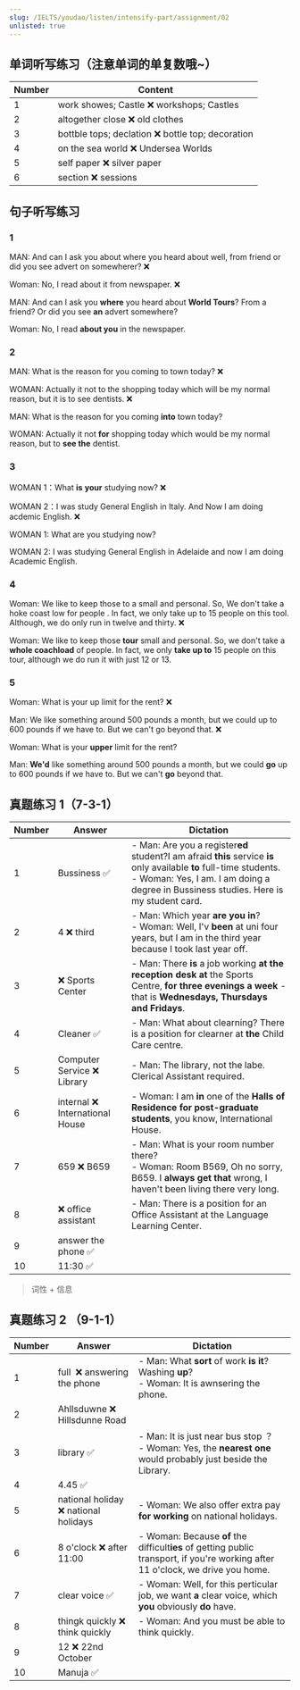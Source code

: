 ```yaml
---
slug: /IELTS/youdao/listen/intensify-part/assignment/02
unlisted: true
---
```


## 单词听写练习（注意单词的单复数哦~）



| Number | Content                                          |
| ------ | ------------------------------------------------ |
| 1      | work showes; Castle ❌ workshops; Castles         |
| 2      | altogether close ❌ old clothes                   |
| 3      | bottble tops; declation ❌ bottle top; decoration |
| 4      | on the sea world ❌ Undersea Worlds               |
| 5      | self paper ❌ silver paper                        |
| 6      | section ❌ sessions                               |

## 句子听写练习

### 1

MAN: And can I ask you about where you heard about well, from friend or did you see advert on somewherer? ❌

Woman: No, I read about it from newspaper. ❌

MAN: And can I ask you **where** you heard about **World Tours**? From a friend? Or did you see **an** advert somewhere?

Woman: No, I read **about you** in the newspaper.

### 2

MAN: What is the reason for you coming to town today? ❌

WOMAN: Actually it not  to the shopping today which will be my normal reason, but it is to see dentists. ❌

MAN: What is the reason for you coming **into** town today?

WOMAN: Actually it not **for** shopping today which would be my normal reason, but to **see the** dentist.

### 3

WOMAN 1：What **is** **your** studying now? ❌

WOMAN 2：I was study General English in Italy. And Now I am doing acdemic English. ❌

WOMAN 1: What are you studying now?

WOMAN 2: I was studying General English in Adelaide and now I am doing Academic English.

### 4

Woman: We like to keep those to a small and personal. So, We don't take a hoke coast low for people . In fact, we only take up to 15 people on this tool. Although, we do only run in twelve and thirty. ❌

Woman: We like to keep those **tour** small and personal. So, we don't take a **whole coachload** of people. In fact, we only **take up to** 15 people on this tour, although we do run it with just 12 or 13.

### 5

Woman: What is your up limit for the rent? ❌

Man: We like something around 500 pounds a month, but we could up to 600 pounds if we have to. But we can't go beyond that. ❌

Woman: What is your **upper** limit for the rent?

Man: **We'd** like something around 500 pounds a month, but we could **go** up to 600 pounds if we have to. But we can't **go** beyond that.



## 真题练习 1（7-3-1）

| Number | Answer                         | Dictation                                                    |
| ------ | ------------------------------ | ------------------------------------------------------------ |
| 1      | Bussiness ✅                    | - Man: Are you a register**ed** student?I am afraid **this** service **is** only available **to** full-time students. <br />- Woman: Yes, I am. I am doing a degree in Bussiness studies. Here is my student card. |
| 2      | 4 ❌ third                      | - Man: Which year **are you in**?<br />- Woman: Well, I'v **been** at uni four years, but I am in the third year because I took last year off. |
| 3      | ❌ Sports Center                | - Man: There **is** a job working **at the reception desk at** the Sports Centre, **for three evenings a week** - that is **Wednesdays, Thursdays and Fridays**. |
| 4      | Cleaner ✅                      | - Man: What about clearning?  There is a position for clearner at **the** Child Care centre. |
| 5      | Computer Service ❌ Library     | - Man: The library, not the labe. Clerical Assistant required. |
| 6      | internal ❌ International House | - Woman: I am **in** one of the **Halls of Residence for post-graduate students**, you know, International House. |
| 7      | 659 ❌ B659                     | - Man: What is your room number there?<br />- Woman: Room B569, Oh no sorry, B659. I **always get that** wrong, I haven't been living there very long. |
| 8      | ❌ office assistant             | - Man: There is a position for an Office Assistant at the Language Learning Center. |
| 9      | answer the phone ✅             |                                                              |
| 10     | 11:30 ✅                        |                                                              |

> 词性 + 信息

## 真题练习 2 （9-1-1）

| Number | Answer                               | Dictation                                                    |
| ------ | ------------------------------------ | ------------------------------------------------------------ |
| 1      | full  ❌ answering the phone          | - Man: What **sort** of work **is it**? Washing **up**?<br />- Woman: It is awnsering the phone. |
| 2      | Ahllsduwne ❌ Hillsdunne Road         |                                                              |
| 3      | library ✅                            | - Man: It is just near bus stop ？<br />- Woman: Yes, the **nearest one** would probably just beside the  Library. |
| 4      | 4.45 ✅                               |                                                              |
| 5      | national holiday ❌ national holidays | - Woman: We also offer extra pay **for working** on national holidays. |
| 6      | 8 o'clock ❌ after 11:00              | - Woman: Because **of** the difficult**ies** of getting public transport, if you're working after 11 o'clock, we drive you home. |
| 7      | clear voice ✅                        | - Woman: Well, for this perticular job, we want **a** clear voice, which **you** obviously **do** have. |
| 8      | thingk quickly ❌ think quickly       | - Woman: And you must be able to think quickly.              |
| 9      | 12 ❌ 22nd October                    |                                                              |
| 10     | Manuja ✅                             |                                                              |





















